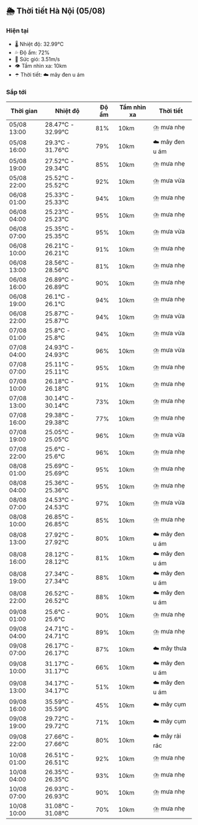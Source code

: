## 🌦️ Thời tiết Hà Nội (05/08)

### Hiện tại

- 🌡️ Nhiệt độ: 32.99℃
- 💦 Độ ẩm: 72%
- 💨 Sức gió: 3.51m/s
- 👁️ Tầm nhìn xa: 10km
- ☂️ Thời tiết: ☁️ mây đen u ám

### Sắp tới

| Thời gian | Nhiệt độ | Độ ẩm | Tầm nhìn xa | Thời tiết |
| --- | --- | --- | --- | --- |
| 05/08 13:00 | 28.47℃ - 32.99℃ | 81% | 10km | ⛈️ mưa nhẹ |
| 05/08 16:00 | 29.3℃ - 31.76℃ | 79% | 10km | ☁️ mây đen u ám |
| 05/08 19:00 | 27.52℃ - 29.34℃ | 85% | 10km | ⛈️ mưa nhẹ |
| 05/08 22:00 | 25.52℃ - 25.52℃ | 92% | 10km | ⛈️ mưa vừa |
| 06/08 01:00 | 25.33℃ - 25.33℃ | 94% | 10km | ⛈️ mưa nhẹ |
| 06/08 04:00 | 25.23℃ - 25.23℃ | 95% | 10km | ⛈️ mưa nhẹ |
| 06/08 07:00 | 25.35℃ - 25.35℃ | 95% | 10km | ⛈️ mưa vừa |
| 06/08 10:00 | 26.21℃ - 26.21℃ | 91% | 10km | ⛈️ mưa nhẹ |
| 06/08 13:00 | 28.56℃ - 28.56℃ | 81% | 10km | ⛈️ mưa nhẹ |
| 06/08 16:00 | 26.89℃ - 26.89℃ | 90% | 10km | ⛈️ mưa nhẹ |
| 06/08 19:00 | 26.1℃ - 26.1℃ | 94% | 10km | ⛈️ mưa nhẹ |
| 06/08 22:00 | 25.87℃ - 25.87℃ | 94% | 10km | ⛈️ mưa vừa |
| 07/08 01:00 | 25.8℃ - 25.8℃ | 94% | 10km | ⛈️ mưa vừa |
| 07/08 04:00 | 24.93℃ - 24.93℃ | 96% | 10km | ⛈️ mưa vừa |
| 07/08 07:00 | 25.11℃ - 25.11℃ | 95% | 10km | ⛈️ mưa nhẹ |
| 07/08 10:00 | 26.18℃ - 26.18℃ | 91% | 10km | ⛈️ mưa nhẹ |
| 07/08 13:00 | 30.14℃ - 30.14℃ | 73% | 10km | ⛈️ mưa nhẹ |
| 07/08 16:00 | 29.38℃ - 29.38℃ | 77% | 10km | ⛈️ mưa nhẹ |
| 07/08 19:00 | 25.05℃ - 25.05℃ | 96% | 10km | ⛈️ mưa vừa |
| 07/08 22:00 | 25.6℃ - 25.6℃ | 96% | 10km | ⛈️ mưa nhẹ |
| 08/08 01:00 | 25.69℃ - 25.69℃ | 95% | 10km | ⛈️ mưa nhẹ |
| 08/08 04:00 | 25.36℃ - 25.36℃ | 95% | 10km | ⛈️ mưa nhẹ |
| 08/08 07:00 | 24.53℃ - 24.53℃ | 97% | 10km | ⛈️ mưa vừa |
| 08/08 10:00 | 26.85℃ - 26.85℃ | 85% | 10km | ⛈️ mưa nhẹ |
| 08/08 13:00 | 27.92℃ - 27.92℃ | 80% | 10km | ☁️ mây đen u ám |
| 08/08 16:00 | 28.12℃ - 28.12℃ | 81% | 10km | ☁️ mây đen u ám |
| 08/08 19:00 | 27.34℃ - 27.34℃ | 88% | 10km | ☁️ mây đen u ám |
| 08/08 22:00 | 26.52℃ - 26.52℃ | 88% | 10km | ☁️ mây đen u ám |
| 09/08 01:00 | 25.6℃ - 25.6℃ | 90% | 10km | ⛈️ mưa nhẹ |
| 09/08 04:00 | 24.71℃ - 24.71℃ | 89% | 10km | ⛈️ mưa nhẹ |
| 09/08 07:00 | 26.17℃ - 26.17℃ | 87% | 10km | ☁️ mây thưa |
| 09/08 10:00 | 31.17℃ - 31.17℃ | 66% | 10km | ☁️ mây đen u ám |
| 09/08 13:00 | 34.17℃ - 34.17℃ | 51% | 10km | ☁️ mây đen u ám |
| 09/08 16:00 | 35.59℃ - 35.59℃ | 45% | 10km | ☁️ mây cụm |
| 09/08 19:00 | 29.72℃ - 29.72℃ | 71% | 10km | ☁️ mây cụm |
| 09/08 22:00 | 27.66℃ - 27.66℃ | 80% | 10km | ☁️ mây rải rác |
| 10/08 01:00 | 26.51℃ - 26.51℃ | 92% | 10km | ⛈️ mưa nhẹ |
| 10/08 04:00 | 26.35℃ - 26.35℃ | 93% | 10km | ⛈️ mưa nhẹ |
| 10/08 07:00 | 26.93℃ - 26.93℃ | 90% | 10km | ⛈️ mưa nhẹ |
| 10/08 10:00 | 31.08℃ - 31.08℃ | 70% | 10km | ⛈️ mưa nhẹ |
